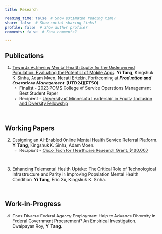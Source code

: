```yaml
---
title: Research

reading_time: false  # Show estimated reading time?
share: false  # Show social sharing links?
profile: false  # Show author profile?
comments: false  # Show comments?

---
```

## Publications
1. [Towards Achieving Mental Health Equity for the Underserved Population: Evaluating the Potential of Mobile Apps](https://journals.sagepub.com/doi/abs/10.1177/10591478231224914). **Yi Tang**, Kingshuk K. Sinha, Adam Moen, Necati Ertekin. Forthcoming at ***Production and Operations Management***. **\[UTD24\]\[FT50\]**
    - Finalist - 2023 POMS College of Service Operations Management Best Student Paper
    - Recipient - [University of Minnesota Leadership in Equity, Inclusion and Diversity Fellowship](https://grad.umn.edu/news-events/news-overview/announcing-2020-2021-leadership-equity-inclusion-and-diversity-leid)

<br/>

## Working Papers

2. Designing an AI-Enabled Online Mental Health Service Referral Platform. **Yi Tang**, Kingshuk K. Sinha, Adam Moen.
    - Recipient - [Cisco Tech for Healthcare Research Grant, $180,000](https://research.umn.edu/inquiry/post/collaboration-cisco-explores-frontier-data-technologies)

<br/>

3. Enhancing Telemental Health Uptake: The Critical Role of Technological Infrastructure and Parity in Improving Population Mental Health Condition. **Yi Tang**, Eric Xu, Kingshuk K. Sinha.  

<br/>

## Work-in-Progress
4. Does Diverse Federal Agency Employment Help to Advance Diversity in Federal Government Procurement? An Empirical Investigation. Dwaipayan Roy, **Yi Tang**. 